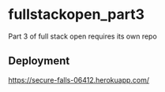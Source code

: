 # fullstackopen_part3
Part 3 of full stack open requires its own repo

## Deployment

https://secure-falls-06412.herokuapp.com/